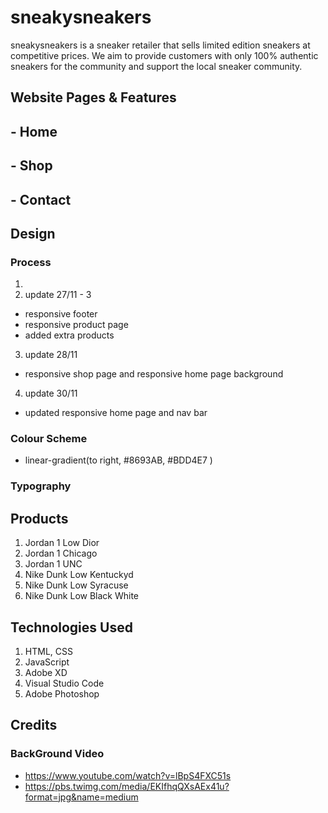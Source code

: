 # sneakysneakers
sneakysneakers is a sneaker retailer that sells limited edition sneakers at competitive prices. We aim to provide customers with only 100% authentic sneakers for the community and support the local sneaker community.

## Website Pages & Features
## - Home
## - Shop
## - Contact 

## Design
### Process
1. 
2. update 27/11 - 3 
- responsive footer
- responsive product page 
- added extra products
3. update 28/11 
- responsive shop page and responsive home page background
4. update 30/11
- updated responsive home page and nav bar

### Colour Scheme
- linear-gradient(to right, #8693AB, #BDD4E7 )

### Typography

## Products
1. Jordan 1 Low Dior
2. Jordan 1 Chicago
3. Jordan 1 UNC
4. Nike Dunk Low Kentuckyd
5. Nike Dunk Low Syracuse
6. Nike Dunk Low Black White

## Technologies Used 
1. HTML, CSS
2. JavaScript
3. Adobe XD
4. Visual Studio Code
5. Adobe Photoshop

## Credits
### BackGround Video
- https://www.youtube.com/watch?v=lBpS4FXC51s
- https://pbs.twimg.com/media/EKIfhqQXsAEx41u?format=jpg&name=medium